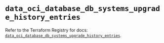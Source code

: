 # `data_oci_database_db_systems_upgrade_history_entries`

Refer to the Terraform Registry for docs: [`data_oci_database_db_systems_upgrade_history_entries`](https://registry.terraform.io/providers/hashicorp/oci/7.19.0/docs/data-sources/database_db_systems_upgrade_history_entries).
